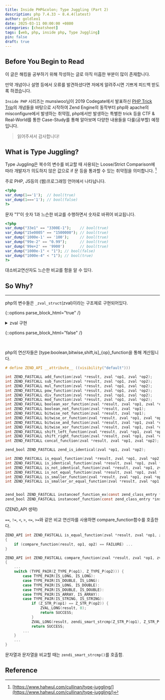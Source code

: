 ```yaml
---
title: Inside PHP&colon; Type Juggling (Part 2)
description: php 7.4.33 ~ 8.4.4(latest)
author: goldleo1
date: 2025-03-11 00:00:00 +0800
categories: [cheatsheet]
tags: [web, php, inside php, Type Juggling]
pin: false
draft: true
---
```


## Before You Begin to Read

이 글은 해킹을 공부하기 위해 작성하는 글로 아직 미흡한 부분이 많이 존재합니다.

만약 개념이나 설명 등에서 오류를 발견하셨다면 저에게 알려주시면 기쁘게 피드백 받도록 하겠습니다.

`Inside PHP` 시리즈는 munsiwoo님이 2019 Codegate에서 발표하신 [PHP Trick Trip](https://github.com/munsiwoo/PHP-Trick-Trip)의 개념들을 바탕으로 시작하여
Zend Engine의 동작부터 php와 apache의 misconfigure에서 발생하는 취약점, php에서만 발생하는 특별한 trick 등을
CTF & Real-World를 통한 Case-Study를 통해 알아보며 다양한 내용들을 다룰(공부할) 예정입니다.

> 읽어주셔서 감사합니다!

## What is Type Juggling?

Type Juggling은 복수의 변수를 비교할 때 사용되는 Loose/Strict Comparison에 따라 개발자가 의도하지 않은 값으로 if 문 등을 통과할 수 있는 취약점을 의미합니다. [^1]

주로 PHP, JS등의 (웹)프로그래밍 언어에서 나타납니다.

```php
<?php
var_dump(1=='1');  // bool(true)
var_dump(1==='1'); // bool(false)
?>
```

문자 "1"이 숫자 1과 느슨한 비교를 수행하면서 숫자로 바뀌어 비교됩니다.

```php
<?php
var_dump("33e1" == "3300E-1");    // bool(true)
var_dump("15e0005" == "1500000"); // bool(true)
var_dump('1000e-1' == '100');     // bool(true)
var_dump("99e-2" == "0.99");      // bool(true)
var_dump('99e+2' == '9900')       // bool(true)
var_dump("1000e-1" < "1"); // bool(false)
var_dump("1000e-4" < "1"); // bool(true)
?>
```

대소비교연산자도 느슨한 비교를 함을 알 수 있다.

## So Why?

---

php의 변수들은 `_zval_struct`(zval)이라는 구조체로 구현되어있다.

{::options parse_block_html="true" /}

<details><summary markdown="span">zval 구현</summary>

```c
struct _zval_struct {
	zend_value        value;			/* value */
	union {
		struct {
			ZEND_ENDIAN_LOHI_3(
				zend_uchar    type,			/* active type */
				zend_uchar    type_flags,
				union {
					uint16_t  extra;        /* not further specified */
				} u)
		} v;
		uint32_t type_info;
	} u1;
	union {
		uint32_t     next;                 /* hash collision chain */
		uint32_t     cache_slot;           /* cache slot (for RECV_INIT) */
		uint32_t     opline_num;           /* opline number (for FAST_CALL) */
		uint32_t     lineno;               /* line number (for ast nodes) */
		uint32_t     num_args;             /* arguments number for EX(This) */
		uint32_t     fe_pos;               /* foreach position */
		uint32_t     fe_iter_idx;          /* foreach iterator index */
		uint32_t     access_flags;         /* class constant access flags */
		uint32_t     property_guard;       /* single property guard */
		uint32_t     constant_flags;       /* constant flags */
		uint32_t     extra;                /* not further specified */
	} u2;
};

typedef struct _zval_struct     zval;
```

</details>

{::options parse_block_html="false" /}

<br>

php의 연산자들은 [type:boolean,bitwise,shift,is]\_{op}\_function을 통해 계산됩니다.

```c
# define ZEND_API __attribute__ ((visibility("default")))

int ZEND_FASTCALL add_function(zval *result, zval *op1, zval *op2);                 /* + */
int ZEND_FASTCALL sub_function(zval *result, zval *op1, zval *op2);                 /* - */
int ZEND_FASTCALL mul_function(zval *result, zval *op1, zval *op2);                 /* * */
int ZEND_FASTCALL pow_function(zval *result, zval *op1, zval *op2);                 /* ** */
int ZEND_FASTCALL div_function(zval *result, zval *op1, zval *op2);                 /* / */
int ZEND_FASTCALL mod_function(zval *result, zval *op1, zval *op2);                 /* % */
int ZEND_FASTCALL boolean_xor_function(zval *result, zval *op1, zval *op2);         /* ^ */
int ZEND_FASTCALL boolean_not_function(zval *result, zval *op1);                    /* ! */
int ZEND_FASTCALL bitwise_not_function(zval *result, zval *op1);                    /* ~ */
int ZEND_FASTCALL bitwise_or_function(zval *result, zval *op1, zval *op2);          /* | */
int ZEND_FASTCALL bitwise_and_function(zval *result, zval *op1, zval *op2);         /* & */
int ZEND_FASTCALL bitwise_xor_function(zval *result, zval *op1, zval *op2);         /* ^ */
int ZEND_FASTCALL shift_left_function(zval *result, zval *op1, zval *op2);          /* << */
int ZEND_FASTCALL shift_right_function(zval *result, zval *op1, zval *op2);         /* >> */
int ZEND_FASTCALL concat_function(zval *result, zval *op1, zval *op2);              /* . */

zend_bool ZEND_FASTCALL zend_is_identical(zval *op1, zval *op2);                    /* === */

int ZEND_FASTCALL is_equal_function(zval *result, zval *op1, zval *op2);            /* == */
int ZEND_FASTCALL is_identical_function(zval *result, zval *op1, zval *op2);        /* === */
int ZEND_FASTCALL is_not_identical_function(zval *result, zval *op1, zval *op2);    /* !== */
int ZEND_FASTCALL is_not_equal_function(zval *result, zval *op1, zval *op2);        /* != */
int ZEND_FASTCALL is_smaller_function(zval *result, zval *op1, zval *op2);          /* < */
int ZEND_FASTCALL is_smaller_or_equal_function(zval *result, zval *op1, zval *op2); /* <= */


zend_bool ZEND_FASTCALL instanceof_function_ex(const zend_class_entry *instance_ce, const zend_class_entry *ce, zend_bool is_interface);
zend_bool ZEND_FASTCALL instanceof_function(const zend_class_entry *instance_ce, const zend_class_entry *ce);
```

(ZEND_API 생략)

`==`, `!=`, `<`, `>`, `<=`, `>=`와 같은 비교 연산자를 사용하면 compare_function함수를 호출한다.

```c
ZEND_API int ZEND_FASTCALL is_equal_function(zval *result, zval *op1, zval *op2)
{
	if (compare_function(result, op1, op2) == FAILURE) ...
}
```

```c
ZEND_API int ZEND_FASTCALL compare_function(zval *result, zval *op1, zval *op2)
{
	...
	switch (TYPE_PAIR(Z_TYPE_P(op1), Z_TYPE_P(op2))) {
		case TYPE_PAIR(IS_LONG, IS_LONG):
		case TYPE_PAIR(IS_DOUBLE, IS_LONG):
		case TYPE_PAIR(IS_LONG, IS_DOUBLE):
		case TYPE_PAIR(IS_DOUBLE, IS_DOUBLE):
		case TYPE_PAIR(IS_ARRAY, IS_ARRAY):
		case TYPE_PAIR(IS_STRING, IS_STRING):
			if (Z_STR_P(op1) == Z_STR_P(op2)) {
				ZVAL_LONG(result, 0);
				return SUCCESS;
			}
			ZVAL_LONG(result, zendi_smart_strcmp(Z_STR_P(op1), Z_STR_P(op2)));
			return SUCCESS;
		...
	}
	...
}
```

문자열과 문자열을 비교할 때는 `zendi_smart_strcmp()`를 호출함.

## Reference

[^1]: [https://www.hahwul.com/cullinan/type-juggling/](https://www.hahwul.com/cullinan/type-juggling/)

